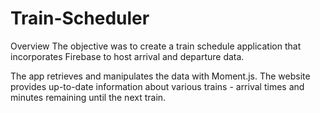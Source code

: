 # Train-Scheduler

Overview
The objective was to create a train schedule application that incorporates Firebase to host arrival and departure data. 

The app retrieves and manipulates the data with Moment.js. The website provides up-to-date information about various trains - arrival times  and minutes remaining until the next train.
